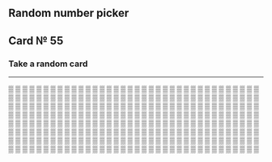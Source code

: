 ## Random number picker 

## Card № 55

### Take a random card
----
[▒](38.md) [▒](24.md) [▒](37.md) [▒](21.md) [▒](81.md) [▒](16.md) [▒](69.md) [▒](19.md) [▒](61.md) [▒](1.md) [▒](92.md) [▒](99.md) [▒](64.md) [▒](19.md) [▒](98.md) [▒](12.md) [▒](89.md) [▒](1.md) [▒](9.md) [▒](24.md) [▒](13.md) [▒](77.md) [▒](8.md) [▒](54.md) [▒](85.md) [▒](97.md) [▒](79.md) [▒](77.md) [▒](29.md) [▒](98.md) [▒](49.md) [▒](35.md) [▒](33.md) [▒](76.md) [▒](92.md) [▒](8.md) [▒](61.md) [▒](87.md) [▒](17.md) [▒](10.md) [▒](4.md) [▒](50.md) [▒](20.md) [▒](5.md) [▒](79.md) [▒](7.md) [▒](34.md) [▒](59.md) [▒](40.md) [▒](74.md) [▒](13.md) [▒](32.md) [▒](5.md) [▒](20.md) [▒](88.md) [▒](85.md) [▒](29.md) [▒](8.md) [▒](52.md) [▒](63.md) [▒](13.md) [▒](72.md) [▒](12.md) [▒](38.md) [▒](60.md) [▒](18.md) [▒](67.md) [▒](30.md) [▒](0.md) [▒](75.md) [▒](94.md) [▒](28.md) [▒](84.md) [▒](64.md) [▒](77.md) [▒](90.md) [▒](15.md) [▒](70.md) [▒](27.md) [▒](22.md) [▒](90.md) [▒](64.md) [▒](11.md) [▒](42.md) [▒](48.md) [▒](55.md) [▒](33.md) [▒](82.md) [▒](93.md) [▒](8.md) [▒](31.md) [▒](66.md) [▒](89.md) [▒](9.md) [▒](85.md) [▒](59.md) [▒](96.md) [▒](43.md) [▒](44.md) [▒](35.md) [▒](73.md) [▒](56.md) [▒](71.md) [▒](6.md) [▒](12.md) [▒](39.md) [▒](46.md) [▒](16.md) [▒](65.md) [▒](91.md) [▒](2.md) [▒](94.md) [▒](97.md) [▒](41.md) [▒](19.md) [▒](32.md) [▒](26.md) [▒](54.md) [▒](84.md) [▒](65.md) [▒](93.md) [▒](85.md) [▒](11.md) [▒](51.md) [▒](84.md) [▒](3.md) [▒](50.md) [▒](28.md) [▒](46.md) [▒](40.md) [▒](20.md) [▒](83.md) [▒](81.md) [▒](16.md) [▒](37.md) [▒](27.md) [▒](97.md) [▒](48.md) [▒](72.md) [▒](78.md) [▒](53.md) [▒](76.md) [▒](86.md) [▒](22.md) [▒](14.md) [▒](10.md) [▒](81.md) [▒](31.md) [▒](25.md) [▒](65.md) [▒](52.md) [▒](35.md) [▒](22.md) [▒](33.md) [▒](1.md) [▒](60.md) [▒](14.md) [▒](20.md) [▒](21.md) [▒](68.md) [▒](9.md) [▒](98.md) [▒](69.md) [▒](55.md) [▒](50.md) [▒](29.md) [▒](53.md) [▒](7.md) [▒](39.md) [▒](36.md) [▒](76.md) [▒](30.md) [▒](57.md) [▒](95.md) [▒](33.md) [▒](82.md) [▒](66.md) [▒](19.md) [▒](31.md) [▒](75.md) [▒](71.md) [▒](5.md) [▒](70.md) [▒](87.md) [▒](24.md) [▒](37.md) [▒](80.md) [▒](9.md) [▒](10.md) [▒](94.md) [▒](28.md) [▒](4.md) [▒](80.md) [▒](57.md) [▒](49.md) [▒](89.md) [▒](61.md) [▒](88.md) [▒](40.md) [▒](74.md) [▒](91.md) [▒](58.md) [▒](17.md) [▒](78.md) [▒](54.md) [▒](47.md) [▒](39.md) [▒](43.md) [▒](27.md) [▒](17.md) [▒](18.md) [▒](93.md) [▒](2.md) [▒](27.md) [▒](80.md) [▒](78.md) [▒](51.md) [▒](58.md) [▒](62.md) [▒](68.md) [▒](79.md) [▒](37.md) [▒](95.md) [▒](51.md) [▒](62.md) [▒](83.md) [▒](72.md) [▒](54.md) [▒](52.md) [▒](59.md) [▒](26.md) [▒](26.md) [▒](70.md) [▒](57.md) [▒](47.md) [▒](25.md) [▒](74.md) [▒](30.md) [▒](87.md) [▒](47.md) [▒](11.md) [▒](25.md) [▒](2.md) [▒](69.md) [▒](81.md) [▒](46.md) [▒](43.md) [▒](4.md) [▒](95.md) [▒](73.md) [▒](58.md) [▒](11.md) [▒](42.md) [▒](99.md) [▒](45.md) [▒](55.md) [▒](12.md) [▒](92.md) [▒](44.md) [▒](41.md) [▒](50.md) [▒](44.md) [▒](56.md) [▒](90.md) [▒](6.md) [▒](63.md) [▒](82.md) [▒](73.md) [▒](91.md) [▒](1.md) [▒](44.md) [▒](49.md) [▒](2.md) [▒](34.md) [▒](23.md) [▒](32.md) [▒](45.md) [▒](67.md) [▒](71.md) [▒](14.md) [▒](21.md) [▒](15.md) [▒](42.md) [▒](51.md) [▒](53.md) [▒](78.md) [▒](88.md) [▒](86.md) 